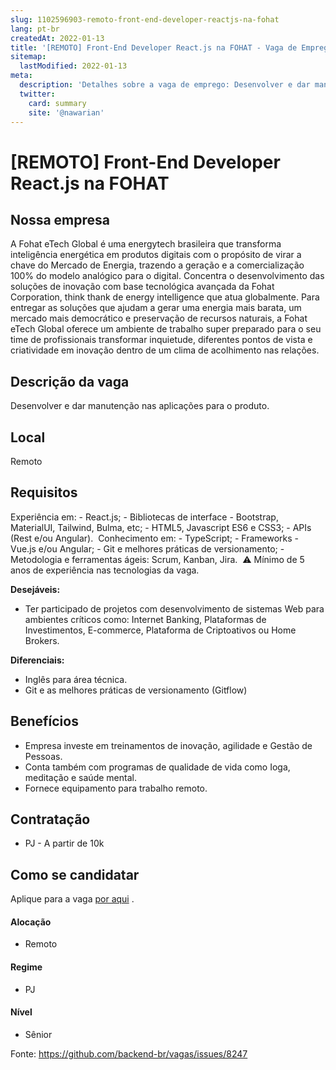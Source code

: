```yaml
---
slug: 1102596903-remoto-front-end-developer-reactjs-na-fohat
lang: pt-br
createdAt: 2022-01-13
title: '[REMOTO] Front-End Developer React.js na FOHAT - Vaga de Emprego'
sitemap:
  lastModified: 2022-01-13
meta:
  description: 'Detalhes sobre a vaga de emprego: Desenvolver e dar manutenção nas aplicações para o produto.'
  twitter:
    card: summary
    site: '@nawarian'
---
```


# [REMOTO] Front-End Developer React.js na FOHAT

## Nossa empresa

A Fohat eTech Global é uma energytech brasileira que transforma inteligência energética em produtos digitais com o propósito de virar a chave do Mercado de Energia, trazendo a geração e a comercialização 100% do modelo analógico para o digital. Concentra o desenvolvimento das soluções de inovação com base tecnológica avançada da Fohat Corporation, think thank de energy intelligence que atua globalmente. Para entregar as soluções que ajudam a gerar uma energia mais barata, um mercado mais democrático e preservação de recursos naturais, a Fohat eTech Global oferece um ambiente de trabalho super preparado para o seu time de profissionais transformar inquietude, diferentes pontos de vista e criatividade em inovação dentro de um clima de acolhimento nas relações.

## Descrição da vaga

Desenvolver e dar manutenção nas aplicações para o produto.

## Local

Remoto

## Requisitos

Experiência em:
﻿- React.js;
﻿- Bibliotecas de interface - Bootstrap, MaterialUI, Tailwind, Bulma, etc;
﻿﻿- HTML5, Javascript ES6 e CSS3;
﻿﻿- APIs (Rest e/ou Angular).
﻿﻿
Conhecimento em:
﻿﻿- TypeScript;
﻿﻿- Frameworks - Vue.js e/ou Angular;
﻿﻿- Git e melhores práticas de versionamento;
﻿- Metodologia e ferramentas ágeis: Scrum, Kanban, Jira.﻿
﻿
⚠  Mínimo de 5 anos de experiência nas tecnologias da vaga.

**Desejáveis:**
- Ter participado de projetos com desenvolvimento de sistemas Web para ambientes críticos como: Internet Banking, Plataformas de Investimentos, E-commerce, Plataforma de Criptoativos ou Home Brokers.  

**Diferenciais:**
- Inglês para área técnica.
- Git e as melhores práticas de versionamento (Gitflow)

## Benefícios

- Empresa investe em treinamentos de inovação, agilidade e Gestão de Pessoas. 
- Conta também com programas de qualidade de vida como Ioga, meditação e saúde mental.
- Fornece equipamento para trabalho remoto.

## Contratação

- PJ - A partir de 10k

## Como se candidatar

Aplique para a vaga [por aqui](https://www.careers-page.com/novare-rh/job/3X5358) .

#### Alocação
- Remoto

#### Regime
- PJ 

#### Nível
- Sênior



Fonte: https://github.com/backend-br/vagas/issues/8247